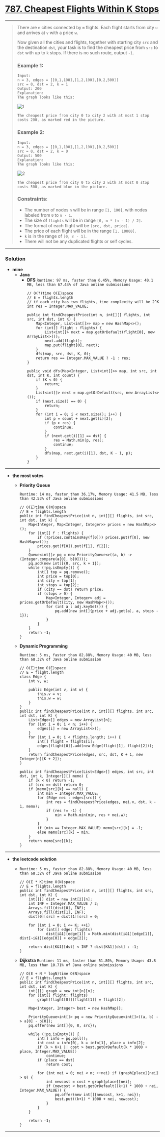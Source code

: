 # [787. Cheapest Flights Within K Stops](https://leetcode.com/problems/cheapest-flights-within-k-stops/)
---

> There are `n` cities connected by `m` flights. Each flight starts from city `u` and arrives at `v` with a price `w`.
>
> Now given all the cities and flights, together with starting city `src` and the destination `dst`, your task is to find the cheapest price from `src` to `dst` with up to `k` stops. If there is no such route, output `-1`.
>
> ### Example 1:
> ```
> Input:
> n = 3, edges = [[0,1,100],[1,2,100],[0,2,500]]
> src = 0, dst = 2, k = 1
> Output: 200
> Explanation:
> The graph looks like this:
> ```
> ![1](https://s3-lc-upload.s3.amazonaws.com/uploads/2018/02/16/995.png)
> ```
> The cheapest price from city 0 to city 2 with at most 1 stop costs 200, as marked red in the picture.
> ```
>
> ### Example 2:
> ```
> Input:
> n = 3, edges = [[0,1,100],[1,2,100],[0,2,500]]
> src = 0, dst = 2, k = 0
> Output: 500
> Explanation:
> The graph looks like this:
> ```
> ![2](https://s3-lc-upload.s3.amazonaws.com/uploads/2018/02/16/995.png)
> ```
> The cheapest price from city 0 to city 2 with at most 0 stop costs 500, as marked blue in the picture.
> ```
>
> ### Constraints:
> * The number of nodes `n` will be in range `[1, 100]`, with nodes labeled from `0` to `n - 1`.
> * The size of `flights` will be in range `[0, n * (n - 1) / 2]`.
> * The format of each flight will be `(src, dst, price)`.
> * The price of each flight will be in the range `[1, 10000]`.
> * `k` is in the range of `[0, n - 1]`.
> * There will not be any duplicated flights or self cycles.

---


### Solution
* **mine**
  * **Java**
    * **DFS** `Runtime: 97 ms, faster than 6.45%, Memory Usage: 40.1 MB, less than 67.44% of Java online submissions`
      ```
      // O(?)time O(E)space
      // E = flights.length
      // if each city has two flights, time complexity will be 2^K
      int res = Integer.MAX_VALUE;

      public int findCheapestPrice(int n, int[][] flights, int src, int dst, int K) {
          Map<Integer, List<int[]>> map = new HashMap<>();
          for (int[] flight : flights) {
              List<int[]> next = map.getOrDefault(flight[0], new ArrayList<>());
              next.add(flight);
              map.put(flight[0], next);
          }
          dfs(map, src, dst, K, 0);
          return res == Integer.MAX_VALUE ? -1 : res;
      }

      public void dfs(Map<Integer, List<int[]>> map, int src, int dst, int K, int count) {
          if (K < 0) {
              return;
          }
          List<int[]> next = map.getOrDefault(src, new ArrayList<>());
          if (next.size() == 0) {
              return;
          }
          for (int i = 0; i < next.size(); i++) {
              int p = count + next.get(i)[2];
              if (p > res) {
                  continue;
              }
              if (next.get(i)[1] == dst) {
                  res = Math.min(p, res);
                  continue;
              }
              dfs(map, next.get(i)[1], dst, K - 1, p);
          }
      }
      ```


---

* **the most votes**

  * **Priority Queue**
  
    `Runtime: 14 ms, faster than 36.17%, Memory Usage: 41.5 MB, less than 42.53% of Java online submissions`
    ```
    // O(E)time O(N)space
    // E = flights.length
    public int findCheapestPrice(int n, int[][] flights, int src, int dst, int k) {
        Map<Integer, Map<Integer, Integer>> prices = new HashMap<>();
        for (int[] f : flights) {
            if (!prices.containsKey(f[0])) prices.put(f[0], new HashMap<>());
            prices.get(f[0]).put(f[1], f[2]);
        }
        Queue<int[]> pq = new PriorityQueue<>((a, b) -> (Integer.compare(a[0], b[0])));
        pq.add(new int[]{0, src, k + 1});
        while (!pq.isEmpty()) {
            int[] top = pq.remove();
            int price = top[0];
            int city = top[1];
            int stops = top[2];
            if (city == dst) return price;
            if (stops > 0) {
                Map<Integer, Integer> adj = prices.getOrDefault(city, new HashMap<>());
                for (int a : adj.keySet()) {
                    pq.add(new int[]{price + adj.get(a), a, stops - 1});
                }
            }
        }
        return -1;
    }
    ```

  * **Dynamic Programming**
  
    `Runtime: 5 ms, faster than 82.88%, Memory Usage: 40 MB, less than 68.32% of Java online submission`
    ```
    // O(E)time O(E)space
    // E = flight.length
    class Edge {
        int v, w;

        public Edge(int v, int w) {
            this.v = v;
            this.w = w;
        }
    }
    public int findCheapestPrice(int n, int[][] flights, int src, int dst, int K) {
        List<Edge>[] edges = new ArrayList[n];
        for (int i = 0; i < n; i++) {
            edges[i] = new ArrayList<>();
        }
        for (int i = 0; i < flights.length; i++) {
            int[] flight = flights[i];
            edges[flight[0]].add(new Edge(flight[1], flight[2]));
        }
        return findCheapestPrice(edges, src, dst, K + 1, new Integer[n][K + 2]);
    }

    public int findCheapestPrice(List<Edge>[] edges, int src, int dst, int k, Integer[][] memo) {
        if (k < 0) return -1;
        if (src == dst) return 0;
        if (memo[src][k] == null) {
            int min = Integer.MAX_VALUE;
            for (Edge nei : edges[src]) {
                int res = findCheapestPrice(edges, nei.v, dst, k - 1, memo);
                if (res != -1) {
                    min = Math.min(min, res + nei.w);
                }
            }
            if (min == Integer.MAX_VALUE) memo[src][k] = -1;
            else memo[src][k] = min;
        }
        return memo[src][k];
    }
    ```


---

* **the leetcode solution**
  * `Runtime: 5 ms, faster than 82.88%, Memory Usage: 40 MB, less than 68.32% of Java online submission`
    ```
    // O(E * K)time O(N)space
    // E = flights.length
    public int findCheapestPrice(int n, int[][] flights, int src, int dst, int K) {
        int[][] dist = new int[2][n];
        int INF = Integer.MAX_VALUE / 2;
        Arrays.fill(dist[0], INF);
        Arrays.fill(dist[1], INF);
        dist[0][src] = dist[1][src] = 0;

        for (int i = 0; i <= K; ++i)
            for (int[] edge: flights)
                dist[i&1][edge[1]] = Math.min(dist[i&1][edge[1]], dist[~i&1][edge[0]] + edge[2]);

        return dist[K&1][dst] < INF ? dist[K&1][dst] : -1;
    }
    ```
    
  * **Dijkstra** `Runtime: 11 ms, faster than 51.80%, Memory Usage: 43.8 MB, less than 10.71% of Java online submissions`
    ```
    // O(E + N * logN)time O(N)space
    // E = flights.length
    public int findCheapestPrice(int n, int[][] flights, int src, int dst, int K) {
        int[][] graph = new int[n][n];
        for (int[] flight: flights)
            graph[flight[0]][flight[1]] = flight[2];

        Map<Integer, Integer> best = new HashMap();

        PriorityQueue<int[]> pq = new PriorityQueue<int[]>((a, b) -> a[0] - b[0]);
        pq.offer(new int[]{0, 0, src});

        while (!pq.isEmpty()) {
            int[] info = pq.poll();
            int cost = info[0], k = info[1], place = info[2];
            if (k > K+1 || cost > best.getOrDefault(k * 1000 + place, Integer.MAX_VALUE))
                continue;
            if (place == dst)
                return cost;

            for (int nei = 0; nei < n; ++nei) if (graph[place][nei] > 0) {
                int newcost = cost + graph[place][nei];
                if (newcost < best.getOrDefault((k+1) * 1000 + nei, Integer.MAX_VALUE)) {
                    pq.offer(new int[]{newcost, k+1, nei});
                    best.put((k+1) * 1000 + nei, newcost);
                }
            }
        }

        return -1;
    }
    ```

---

